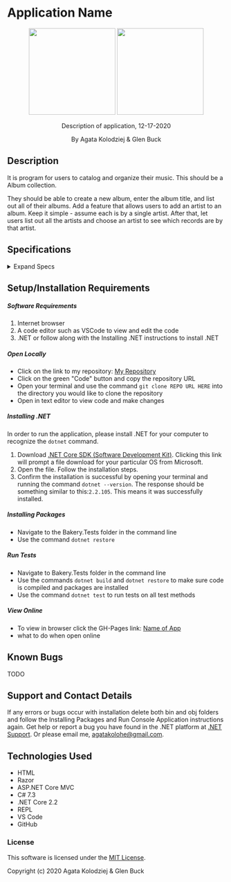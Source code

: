 # Application Name

<div align="center">
<img src="https://github.com/agatakolohe.png" width="200px" height="auto" >
<img src="https://github.com/glenbuck503.png" width="200px" height="auto" >
</div>
<p align="center">Description of application, 12-17-2020</p>
<p align="center"> By Agata Kolodziej & Glen Buck </p>

## Description

It is program for users to catalog and organize their music. This should be a Album collection.

They should be able to create a new album, enter the album title, and list out all of their albums.
Add a feature that allows users to add an artist to an album. Keep it simple - assume each is by a single artist.
After that, let users list out all the artists and choose an artist to see which records are by that artist.

## Specifications

<details>
  <summary>Expand Specs</summary>

### Describe: Artists()

| Test                                                  | Expect                |
| ----------------------------------------------------- | --------------------- |
| It will create an Album object with the Name property | Artist(string Name) ; |

### Describe: Albums()

| Test | Expect |
| ---- | ------ |

</details>

## Setup/Installation Requirements

##### Software Requirements

1. Internet browser
2. A code editor such as VSCode to view and edit the code
3. .NET or follow along with the Installing .NET instructions to install .NET

##### Open Locally

- Click on the link to my repository: [My Repository]()
- Click on the green "Code" button and copy the repository URL
- Open your terminal and use the command `git clone REPO URL HERE` into the directory you would like to clone the repository
- Open in text editor to view code and make changes

##### Installing .NET

In order to run the application, please install .NET for your computer to recognize the `dotnet` command.

1. Download [.NET Core SDK (Software Development Kit)](https://dotnet.microsoft.com/download/thank-you/dotnet-sdk-2.2.106-macos-x64-installer). Clicking this link will prompt a file download for your particular OS from Microsoft.
2. Open the file. Follow the installation steps.
3. Confirm the installation is successful by opening your terminal and running the command `dotnet --version`. The response should be something similar to this:`2.2.105`. This means it was successfully installed.

##### Installing Packages

- Navigate to the Bakery.Tests folder in the command line
- Use the command `dotnet restore`

##### Run Tests

- Navigate to Bakery.Tests folder in the command line
- Use the commands `dotnet build` and `dotnet restore` to make sure code is compiled and packages are installed
- Use the command `dotnet test` to run tests on all test methods

##### View Online

- To view in browser click the GH-Pages link: [Name of App](URL)
- what to do when open online

## Known Bugs

TODO

## Support and Contact Details

If any errors or bugs occur with installation delete both bin and obj folders and follow the Installing Packages and Run Console Application instructions again. Get help or report a bug you have found in the .NET platform at [.NET Support](https://dotnet.microsoft.com/platform/support). Or please email me, <agatakolohe@gmail.com>.

## Technologies Used

- HTML
- Razor
- ASP.NET Core MVC
- C# 7.3
- .NET Core 2.2
- REPL
- VS Code
- GitHub

### License

This software is licensed under the [MIT License](https://choosealicense.com/licenses/mit/).

Copyright (c) 2020 Agata Kolodziej & Glen Buck
